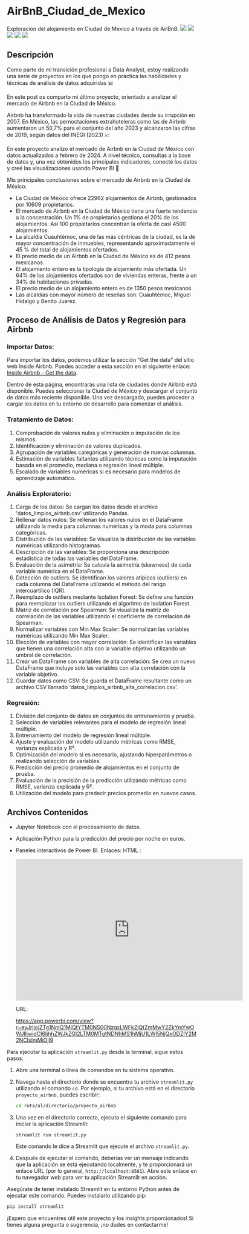 # AirBnB_Ciudad_de_Mexico
 Exploración del alojamiento en Ciudad de Mexico a través de AirBnB.
![](1.PNG)
![](2.PNG)
![](3.PNG)
![](4.PNG)
![](5.PNG)

## Descripción
Como parte de mi transición profesional a Data Analyst, estoy realizando una serie de proyectos en los que pongo en práctica las habilidades y técnicas de análisis de datos adquiridas 📊

En este post os comparto mi último proyecto, orientado a analizar el mercado de Airbnb en la Ciudad de México.

Airbnb ha transformado la vida de nuestras ciudades desde su irrupción en 2007. En México, las pernoctaciones extrahoteleras como las de Airbnb aumentaron un 50,7% para el conjunto del año 2023 y alcanzaron las cifras de 2019, según datos del INEGI (2023) 📈

En este proyecto analizo el mercado de Airbnb en la Ciudad de México con datos actualizados a febrero de 2024. A nivel técnico, consultas a la base de datos y, una vez obtenidos los principales indicadores, conecté los datos y creé las visualizaciones usando Power BI 📶

Mis principales conclusiones sobre el mercado de Airbnb en la Ciudad de México:

- La Ciudad de México ofrece 22962 alojamientos de Airbnb, gestionados por 10609 propietarios.
- El mercado de Airbnb en la Ciudad de México tiene una fuerte tendencia a la concentración. Un 1% de propietarios gestiona el 20% de los alojamientos. Así 100 propietarios concentran la oferta de casi 4500 alojamientos.
- La alcaldía Cuauhtémoc, una de las más céntricas de la ciudad, es la de mayor concentración de inmuebles, representando aproximadamente el 45 % del total de alojamientos ofertados.
- El precio medio de un Airbnb en la Ciudad de México es de 412 pesos mexicanos.
- El alojamiento entero es la tipología de alojamiento más ofertada. Un 64% de los alojamientos ofertados son de viviendas enteras, frente a un 34% de habitaciones privadas.
- El precio medio de un alojamiento entero es de 1350 pesos mexicanos.
- Las alcaldías con mayor número de reseñas son: Cuauhtémoc, Miguel Hidalgo y Benito Juarez.

## Proceso de Análisis de Datos y Regresión para Airbnb

### Importar Datos:
Para importar los datos, podemos utilizar la sección "Get the data" del sitio web Inside Airbnb. Puedes acceder a esta sección en el siguiente enlace: [Inside Airbnb - Get the data](http://insideairbnb.com/get-the-data.html).

Dentro de esta página, encontrarás una lista de ciudades donde Airbnb está disponible. Puedes seleccionar la Ciudad de México y descargar el conjunto de datos más reciente disponible. Una vez descargado, puedes proceder a cargar los datos en tu entorno de desarrollo para comenzar el análisis.

### Tratamiento de Datos:
1. Comprobación de valores nulos y eliminación o imputación de los mismos.
2. Identificación y eliminación de valores duplicados.
3. Agrupación de variables categóricas y generación de nuevas columnas.
4. Estimación de variables faltantes utilizando técnicas como la imputación basada en el promedio, mediana o regresión lineal múltiple.
5. Escalado de variables numéricas si es necesario para modelos de aprendizaje automático.

### Análisis Exploratorio:
1. Carga de los datos: Se cargan los datos desde el archivo 'datos_limpios_airbnb.csv' utilizando Pandas.
2. Rellenar datos nulos: Se rellenan los valores nulos en el DataFrame utilizando la media para columnas numéricas y la moda para columnas categóricas.
3. Distribución de las variables: Se visualiza la distribución de las variables numéricas utilizando histogramas.
4. Descripción de las variables: Se proporciona una descripción estadística de todas las variables del DataFrame.
5. Evaluación de la asimetría: Se calcula la asimetría (skewness) de cada variable numérica en el DataFrame.
6. Detección de outliers: Se identifican los valores atípicos (outliers) en cada columna del DataFrame utilizando el método del rango intercuartílico (IQR).
7. Reemplazo de outliers mediante Isolation Forest: Se define una función para reemplazar los outliers utilizando el algoritmo de Isolation Forest.
8. Matriz de correlación por Spearman: Se visualiza la matriz de correlación de las variables utilizando el coeficiente de correlación de Spearman.
9. Normalizar variables con Min Max Scaler: Se normalizan las variables numéricas utilizando Min Max Scaler.
10. Elección de variables con mayor correlación: Se identifican las variables que tienen una correlación alta con la variable objetivo utilizando un umbral de correlación.
11. Crear un DataFrame con variables de alta correlación: Se crea un nuevo DataFrame que incluye solo las variables con alta correlación con la variable objetivo.
12. Guardar datos como CSV: Se guarda el DataFrame resultante como un archivo CSV llamado 'datos_limpios_airbnb_alta_correlacion.csv'.

### Regresión:
1. División del conjunto de datos en conjuntos de entrenamiento y prueba.
2. Selección de variables relevantes para el modelo de regresión lineal múltiple.
3. Entrenamiento del modelo de regresión lineal múltiple.
4. Ajuste y evaluación del modelo utilizando métricas como RMSE, varianza explicada y R².
5. Optimización del modelo si es necesario, ajustando hiperparámetros o realizando selección de variables.
6. Predicción del precio promedio de alojamientos en el conjunto de prueba.
7. Evaluación de la precisión de la predicción utilizando métricas como RMSE, varianza explicada y R².
8. Utilización del modelo para predecir precios promedio en nuevos casos.

## Archivos Contenidos
- Jupyter Notebook con el procesamiento de datos.
- Aplicación Python para la predicción del precio por noche en euros.
- Paneles interactivos de Power BI.
                Enlaces:
  HTML :
  <iframe title="ciudad_de_mexico_airbnb" width="600" height="373.5" src="https://app.powerbi.com/view?r=eyJrIjoiZTg1NmQ1MjQtYTM0NS00NzgxLWFkZjQtZmMwY2ZkYmYwOWJlIiwidCI6IjhhZWJkZGI2LTM0MTgtNDNhMS1hMjU1LWI5NjQxODZlY2M2NCIsImMiOjl9" frameborder="0" allowFullScreen="true"></iframe>

  URL:
  
  https://app.powerbi.com/view?r=eyJrIjoiZTg1NmQ1MjQtYTM0NS00NzgxLWFkZjQtZmMwY2ZkYmYwOWJlIiwidCI6IjhhZWJkZGI2LTM0MTgtNDNhMS1hMjU1LWI5NjQxODZlY2M2NCIsImMiOjl9




Para ejecutar tu aplicación `streamlit.py` desde la terminal, sigue estos pasos:

1. Abre una terminal o línea de comandos en tu sistema operativo.

2. Navega hasta el directorio donde se encuentra tu archivo `streamlit.py` utilizando el comando `cd`. Por ejemplo, si tu archivo está en el directorio `proyecto_airbnb`, puedes escribir:

   ```bash
   cd ruta/al/directorio/proyecto_airbnb
   ```

3. Una vez en el directorio correcto, ejecuta el siguiente comando para iniciar la aplicación Streamlit:

   ```bash
   streamlit run streamlit.py
   ```

   Este comando le dice a Streamlit que ejecute el archivo `streamlit.py`.

4. Después de ejecutar el comando, deberías ver un mensaje indicando que la aplicación se está ejecutando localmente, y te proporcionará un enlace URL (por lo general, `http://localhost:8501`). Abre este enlace en tu navegador web para ver tu aplicación Streamlit en acción.

Asegúrate de tener instalado Streamlit en tu entorno Python antes de ejecutar este comando. Puedes instalarlo utilizando pip:

```bash
pip install streamlit
```

  
¡Espero que encuentres útil este proyecto y los insights proporcionados! Si tienes alguna pregunta o sugerencia, ¡no dudes en contactarme!

